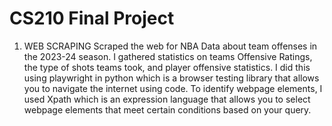 # CS210 Final Project

1. WEB SCRAPING
   Scraped the web for NBA Data about team offenses in the 2023-24 season. I gathered statistics on teams Offensive Ratings, the type of shots teams took, and player offensive statistics. I did this using playwright in python which is a browser testing library that allows you to navigate the internet using code. To identify webpage elements, I used Xpath which is an expression language that allows you to select webpage elements that meet certain conditions based on your query.
